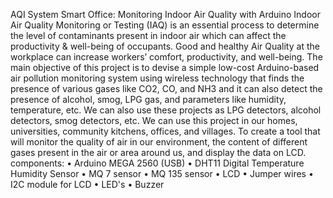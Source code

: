 AQI System
Smart Office: Monitoring Indoor Air Quality with Arduino Indoor Air Quality Monitoring or Testing (IAQ) is an essential process to determine the level of contaminants present in indoor air which can affect the productivity & well-being of occupants. Good and healthy Air Quality at the workplace can increase workers’ comfort, productivity, and well-being. The main objective of this project is to devise a simple low-cost Arduino-based air pollution monitoring system using wireless technology that finds the presence of various gases like CO2, CO, and NH3 and it can also detect the presence of alcohol, smog, LPG gas, and parameters like humidity, temperature, etc. We can also use these projects as LPG detectors, alcohol detectors, smog detectors, etc. We can use this project in our homes, universities, community kitchens, offices, and villages. To create a tool that will monitor the quality of air in our environment, the content of different gases present in the air or area around us, and display the data on LCD. components: • Arduino MEGA 2560 (USB) • DHT11 Digital Temperature Humidity Sensor • MQ 7 sensor • MQ 135 sensor • LCD • Jumper wires • I2C module for LCD • LED's • Buzzer
